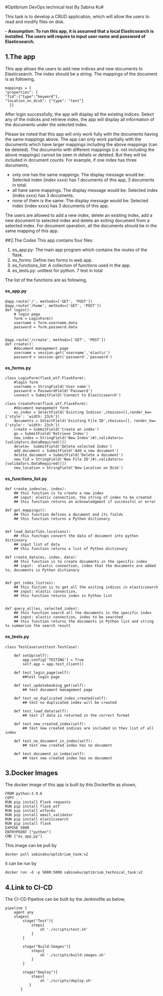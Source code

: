 #Optibrium DevOps technical test By Sabina Ku#

This task is to develop a CRUD application, which will allow the users to read and modify files on disk.

**- Assumption: To run this app, it is assumed that a local Elasticsearch is installed. The users will require to input user name and password of Elasticsearch.**

## 1.The app ##

This app allows the users to add new indices and new documents to Elasticsearch. The index should be a string. The mappings of the document is as following,

    mappings = {
    "properties": {
    "fid":{"type":"keyword"},
    "location_on_disk": {"type": "text"}  
      }}

After login successfully, the app will display all the existing indices. Select any of the indices and retrieve index, the app will display all information of the documents under the selected index.


Please be noted that this app will only work fully with the documents having the same mappings above. The app can only work partially with the documents which have larger mappings including the above mappings (can be deleted). The documents with different mappings (i.e. not including the above mappings) cannot be seen in details or deleted. But they will be included in document counts. For example, if one index has three documents,




- only one has the same mappings. The display message would be:  Selected index (index xxxx) has 1 documents of this app, 3 documents in total.
- all have same mappings. The display message would be:  Selected index (index xxxx) has 3 documents.
- none of them is the same: The display message would be:  Selected index (index xxxx) has 3 documents of this app.

The users are allowed to add a new index, delete an existing index, add a new document to selected index and delete an exiting document from a selected index. For document operation, all the documents should be in the same mapping of this app.

##2.The Codes
This app contains four files:



1. es_app.py: The main app program which contains the routes of the flask.
2. es_forms: Define two forms in web app.
3. es_functions_list: A collection of functions used in the app.
4. es_tests.py: unittest for python. 7 test in total

The list of the functions are as following,

#### es_app.py



    @app.route('/', methods=['GET', 'POST'])
	@app.route('/home', methods=['GET', 'POST'])
	def login():
    	# login page
    	form = LoginForm()
    	username = form.username.data
    	password = form.password.data


	@app.route('/create', methods=['GET', 'POST']) 
	def create():
    	#document management page
    	username = session.get('username','elastic')
    	password = session.get('password','password')
 

#### es_forms.py ####

    class LoginForm(flask_wtf.FlaskForm):
		#login form
    	username = StringField('User name')
    	password = PasswordField('Password')
    	connect = SubmitField('Connect to Elasticsearch')
    
    class CreateForm(flask_wtf.FlaskForm):
		#document management form
	    es_index = SelectField('Existing Indices',choices=[],render_kw={'style': 'width: 23ch'})
	    documents = SelectField('Existing File ID',choices=[], render_kw={'style': 'width: 23ch'})
	    create = SubmitField('Create an index')
	    go = SubmitField('Retrieve Index')
	    new_index = StringField('New Index')#),validators=[validators.DataRequired()])
	    delete=  SubmitField('Delete selected Index')
	    add_document = SubmitField('Add a new document')
	    delete_document = SubmitField('Delete a document')
	    new_fid = StringField('New File ID')#),validators=[validators.DataRequired()])
	    new_location = StringField('New Location on Disk')

#### es_functions_list.py ####

    def create_index(es, index):
	    ## this function is to create a new index
	    ## input: elastic connection, the string of index to be created
	    ## this function returns an acknowledgment if successful or error         
    
    def get_mappings():
	    ## this function defines a document and its fields
	    ## this function returns a Python dictionary


    def load_data(fids,locations):
	    ## this functopn convert the data of document into python dictionary 
	    ## input list of data 
	    ## this function returns a list of Python dictionary
    
    def create_data(es, index, data):
	    ## this function is to create documents in the specific index
	    ## input:  elastic connection, index that the ducuments are added to, documents in Python dictionary
    
    
    def get_index_list(es):
	    ## this fuction is to get all the exiting indices in elasticsearch
	    ## input: elastic connection,
	    ## this function returns index in Python list
        
    
    def query_all(es, selected_index):
	    ## this function search all the documents in the specific index
	    ## input: elastic connection, index to be searched
	    ## this function returns the documents in Python list and string to summarise the search result

#### es_tests.py ####

	class TestCase(unittest.TestCase):

	    def setUp(self):
	        app.config['TESTING'] = True
	        self.app = app.test_client()
	
	    def test_login_page(self):
	        ##test login page	
	    
	    def test_updatebooking_get(self):
			## test document management page	
	
	    def test_no_duplicated_index_created(self):
	        ## test no duplicated index will be created   
	
	    def test_load_data(self):
	        ## test if data is returned in the correct format

	    def test_new_created_index(self):
	        ## test new created indices are included in thev list of all index

	    def test_no_document_in_index(self):
	        ## test new created index has no document 
	
	    def test_document_in_index(self):
	        ## test new created index has no document 

	  
## 3.Docker Images ##

The docker image of this app is built by this Dockerfile as shown,

    FROM python:3.9.6
    COPY . .
    RUN pip install Flask requests
    RUN pip install flask_wtf
    RUN pip install wtforms
    RUN pip install email_validator
    RUN pip install elasticsearch
    RUN pip install flask
    EXPOSE 5000
    ENTRYPOINT ["python"]
    CMD ["es_app.py"]

This image can be pull by

`docker pull sabinaku/optibrium_task:v2`

it can be run by

`docker run -d -p 5000:5000 sabinaku/optibrium_technical_task:v2`  


## 4.Link to CI-CD ##

The CI-CD Pipeline can be built by the Jenkinsfile as below, 


    pipeline {
        agent any 
        stages{
            stage("Test"){
                steps{
                    sh './scripts/test.sh'
                }
            }
        
            stage("Build-Images"){
                steps{
                    sh './scripts/build-images.sh'
                }
            }
                
            stage("Deploy"){
                steps{
                    sh './scripts/deploy.sh'
               }
           }  
